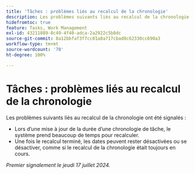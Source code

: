 ```yaml
---
title: 'Tâches : problèmes liés au recalcul de la chronologie'
description: Les problèmes suivants liés au recalcul de la chronologie ont été signalés.
hidefromtoc: true
feature: Tasks, Work Management
exl-id: 43211889-8c49-4f40-adca-2a2922c5b8dc
source-git-commit: 8a12bbfaf3f7cc01a8a717cbad8c62330cc690a3
workflow-type: tm+mt
source-wordcount: '70'
ht-degree: 100%

---
```


# Tâches : problèmes liés au recalcul de la chronologie

<!--
>[!NOTE]
>
>This article was fixed on October 10, 2024.
-->

Les problèmes suivants liés au recalcul de la chronologie ont été signalés :

* Lors d’une mise à jour de la durée d’une chronologie de tâche, le système prend beaucoup de temps pour recalculer.
* Une fois le recalcul terminé, les dates peuvent rester désactivées ou se désactiver, comme si le recalcul de la chronologie était toujours en cours.

_Premier signalement le jeudi 17 juillet 2024._

